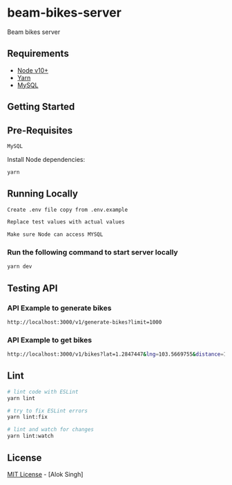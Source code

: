 # beam-bikes-server
Beam bikes server

## Requirements

 - [Node v10+](https://nodejs.org/en/download/current/)
 - [Yarn](https://yarnpkg.com/en/docs/install)
 - [MySQL](https://dev.mysql.com/downloads/mysql/)

## Getting Started
## Pre-Requisites
```bash
MySQL
```

Install Node dependencies:

```bash
yarn
```
## Running Locally

```bash 
Create .env file copy from .env.example 
```
```bash
Replace test values with actual values
```
```bash 
Make sure Node can access MYSQL
```

### Run the following command to start server locally

```bash
yarn dev
```

## Testing API

### API Example to generate bikes
```bash
http://localhost:3000/v1/generate-bikes?limit=1000
```

### API Example to get bikes
```bash
http://localhost:3000/v1/bikes?lat=1.2847447&lng=103.5669755&distance=100&limit=12
```

## Lint

```bash
# lint code with ESLint
yarn lint

# try to fix ESLint errors
yarn lint:fix

# lint and watch for changes
yarn lint:watch
```

## License

[MIT License](README.md) - [Alok Singh]

